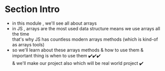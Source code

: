 # Section Intro 

- in this module , we'll see all about arrays
- in JS , arrays are the most used data structure means we use arrays all the time <br>
    that's why JS has countless modern arrays methods (which is kind-of as arrays tools)
- so we'll learn about these arrays methods & how to use them & important thing is when to use them ✔️✔️✔️ <br>
    & we'll make our project also which will be real world project ✔️
